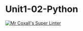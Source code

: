 # Unit1-02-Python
[![Mr Coxall's Super Linter](https://github.com/ICS3U-C-Programming-AlexKapajika/Unit1-02-Python/workflows/Mr%20Coxall's%20Super%20Linter/badge.svg)](https://github.com/ICS3U-C-Programming-AlexKapajika/Unit1-02-Python/actions/)
